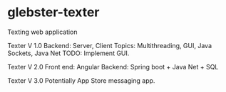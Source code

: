 # glebster-texter
Texting web application

Texter V 1.0
Backend: Server, Client
Topics: Multithreading, GUI, Java Sockets, Java Net
TODO: Implement GUI.


Texter V 2.0
Front end: Angular
Backend: Spring boot + Java Net + SQL

Texter V 3.0
Potentially App Store messaging app.